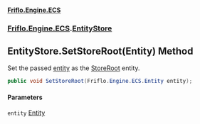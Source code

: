 #### [Friflo.Engine.ECS](index.md#'index')
### [Friflo.Engine.ECS](Friflo.Engine.ECS.md#'Friflo.Engine.ECS').[EntityStore](EntityStore.md#'Friflo.Engine.ECS.EntityStore')

## EntityStore.SetStoreRoot(Entity) Method

Set the passed [entity](EntityStore.SetStoreRoot(Entity).md#Friflo.Engine.ECS.EntityStore.SetStoreRoot(Friflo.Engine.ECS.Entity).entity#'Friflo.Engine.ECS.EntityStore.SetStoreRoot(Friflo.Engine.ECS.Entity).entity') as the [StoreRoot](EntityStore.StoreRoot.md#'Friflo.Engine.ECS.EntityStore.StoreRoot') entity.

```csharp
public void SetStoreRoot(Friflo.Engine.ECS.Entity entity);
```
#### Parameters

<a name='Friflo.Engine.ECS.EntityStore.SetStoreRoot(Friflo.Engine.ECS.Entity).entity'></a>

`entity` [Entity](Entity.md#'Friflo.Engine.ECS.Entity')
